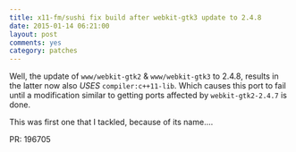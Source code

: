 ```yaml
---
title: x11-fm/sushi fix build after webkit-gtk3 update to 2.4.8
date: 2015-01-14 06:21:00
layout: post
comments: yes
category: patches
---
```


Well, the update of `www/webkit-gtk2` & `www/webkit-gtk3` to 2.4.8, results in the latter now also *USES* `compiler:c++11-lib`.
Which causes this port to fail until a modification similar to getting ports affected by `webkit-gtk2-2.4.7` is done.

This was first one that I tackled, because of its name....

PR: 196705
